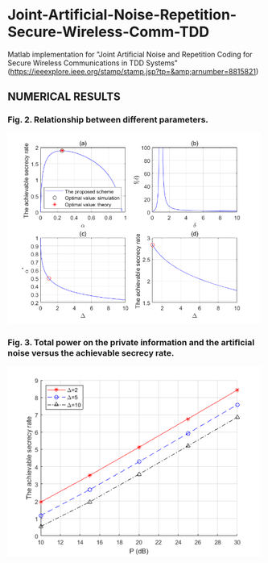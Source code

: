 # Joint-Artificial-Noise-Repetition-Secure-Wireless-Comm-TDD
Matlab implementation for "Joint Artificial Noise and Repetition Coding for Secure Wireless Communications in TDD Systems" (https://ieeexplore.ieee.org/stamp/stamp.jsp?tp=&amp;arnumber=8815821)

## NUMERICAL RESULTS 
### Fig. 2. Relationship between different parameters.
![Fig2](./results/Fig2.bmp)

### Fig. 3. Total power on the private information and the artiﬁcial noise versus the achievable secrecy rate.
![Fig3](./results/Fig3.bmp)
